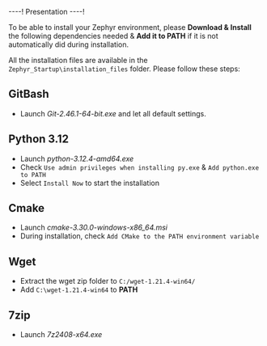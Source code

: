 ----!
Presentation
----!

To be able to install your Zephyr environment, please **Download & Install** the following dependencies needed & **Add it to PATH** if it is not automatically did during installation.

All the installation files are available in the `Zephyr_Startup\installation_files` folder. Please follow these steps:


## GitBash
  - Launch *Git-2.46.1-64-bit.exe* and let all default settings.

## Python 3.12
- Launch *python-3.12.4-amd64.exe*
- Check `Use admin privileges when installing py.exe` & `Add python.exe to PATH`
- Select `Install Now` to start the installation

## Cmake
- Launch *cmake-3.30.0-windows-x86_64.msi*
- During installation, check  `Add CMake to the PATH environment variable`

## Wget
- Extract the wget zip folder to `C:/wget-1.21.4-win64/`
- Add `C:\wget-1.21.4-win64` to **PATH**

## 7zip
- Launch *7z2408-x64.exe*
